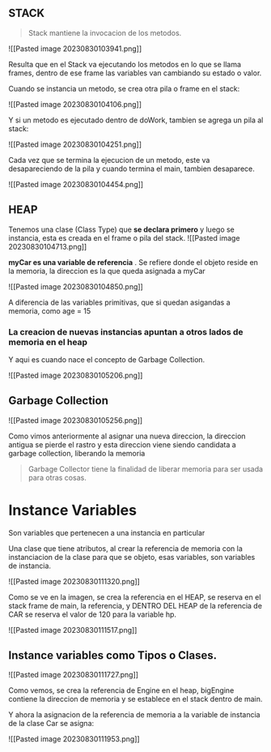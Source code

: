 ## STACK

> Stack mantiene la invocacion de los metodos.

![[Pasted image 20230830103941.png]]

Resulta que en el Stack va ejecutando los metodos en lo que se llama frames, dentro de ese frame las variables van cambiando su estado o valor.

Cuando se instancia un metodo, se crea otra pila o frame en el stack:

![[Pasted image 20230830104106.png]]

Y si un metodo es ejecutado dentro de doWork, tambien se agrega un pila al stack:

![[Pasted image 20230830104251.png]]

Cada vez que se termina la ejecucion de un metodo, este va desapareciendo de la pila y cuando termina el main, tambien desaparece.

![[Pasted image 20230830104454.png]]

## HEAP

Tenemos una clase (Class Type) que **se declara primero** y luego se instancia, esta es creada en el frame o pila del stack.
![[Pasted image 20230830104713.png]]


**myCar es una variable de referencia** . Se refiere donde el objeto reside en la memoria, la direccion es la que queda asignada a myCar

![[Pasted image 20230830104850.png]]

A diferencia de las variables primitivas, que si quedan asigandas a memoria, como age = 15

### La creacion de nuevas instancias apuntan a otros lados de memoria en el heap

Y aqui es cuando nace el concepto de Garbage Collection.

![[Pasted image 20230830105206.png]]
## Garbage Collection

![[Pasted image 20230830105256.png]]

Como vimos anteriormente al asignar una nueva direccion, la direccion antigua se pierde el rastro y esta direccion viene siendo candidata a garbage collection, liberando la memoria

> Garbage Collector tiene la finalidad de liberar memoria para ser usada para otras cosas.



# Instance Variables

Son variables que pertenecen a una instancia en particular

Una clase que tiene atributos, al crear la referencia de memoria con la instanciacion de la clase para que se objeto, esas variables, son variables de instancia.

![[Pasted image 20230830111320.png]]

Como se ve en la imagen, se crea la referencia en el HEAP, se reserva en el stack frame de main, la referencia, y DENTRO DEL HEAP de la referencia de CAR se reserva el valor de 120 para la variable hp.

![[Pasted image 20230830111517.png]]

## Instance variables como Tipos o Clases.

![[Pasted image 20230830111727.png]]

Como vemos, se crea la referencia de Engine en el heap, bigEngine contiene la direccion de memoria y se establece en el stack dentro de main.

Y ahora la asignacion de la referencia de memoria a la variable de instancia de la clase Car se asigna:

![[Pasted image 20230830111953.png]]

